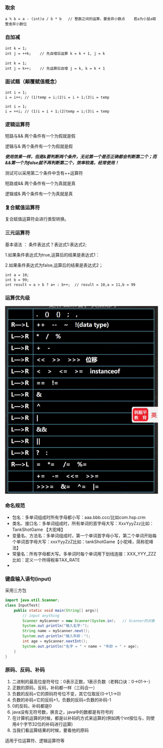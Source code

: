 ### 取余

```
a % b = a - (int)a / b * b   // 整数之间的运算，要舍弃小数点    若a为小鼠a取整舍弃小数位
```


### 自加减

```
int k = 1;
int j = ++k;    // 先自增后运算 k = k + 1, j = k

int k = 1;
int j = k++;    // 先运算后自增 j = k, k = k + 1
```


### 面试题（颠覆赋值概念）

```
int i = 1;
i = i++; // (1)temp = i;(2)i = i + 1;(3)i = temp
```


```
int i = 1;
i = ++i; // (1)i = i + 1;(2)temp = i;(3)i = temp
```


### 逻辑运算符

短路与&&   	两个条件有一个为假就是假

逻辑与&      	两个条件有一个为假就是假

***使用效果一样，但是&要判断两个条件，无论第一个是否正确都会判断第二个；而&&第一个为false就不再判断第二个，效率较高，经常使用！***

测试可以采用第二个条件中含有++运算符



短路或&&   	两个条件有一个为真就是真

逻辑或&      	两个条件有一个为真就是真


### 复合赋值运算符

复合赋值运算符会进行类型转换。


### 三元运算符

基本语法    ：    条件表达式？表达式1:表达式2;

1.如果条件表达式为true,运算后的结果是表达式1：

2.如果条件表达式为false,运算后的结果是表达式2；

```
int a = 10;
int b = 99;
int result = a > b ? a+ : b++;  // result = 10,a = 11,b = 99
```


### 运算优先级

![1689943704329](image/chapter_03/1689943704329.png)


### 命名规范

* 包名：多单词组成时所有字母都小写：aaa.bbb.ccc/比如com.hsp.crm
* 类名、接口名：多单词组成时，所有单词的首字母大写：XxxYyyZzz比如：TankShotGame 【大驼峰】
* 变量名、方法名：多单词组成时，第一个单词首字母小写，第二个单词开始每个单词首字母大写：xxxYyyZzZ比如：tankShotGame【小驼峰，简称驼峰法】
* 常量名：所有字母都大写。多单词时每个单词用下划线连接：XXX_YYY_ZZZ比如：定义一个所得税率TAX_RATE
* 


### 键盘输入语句(input)

采用三方包

```java
import java.util.Scanner;
class InputTest{
    public static void main(String[] args){
        // input anything
        Scanner myScanner = new Scanner(System.in);   // Scanner的对象
        System.out.println("输入名字:");
        String name = myScanner.next();
        System.out.println("输入年龄：");
        int age = myScanner.nextInt();
        System.out.println("名字 = " + name + "年龄 = " + age);
    }
}
```


### 原码、反码、补码

1. 二进制的最高位是符号位：0表示正数，1表示负数（老韩口诀：0->01->-）
2. 正数的原码，反码，补码都一样（三码合一）
3. 负数的反码=它的原码符号位不变，其它位取反(0->1,1->0)
4. 负数的补码=它的反码+1，负数的反码=负数的补码-1
5. 0的反码，补码都是0
6. java没有无符号数，换言之，java中的数都是有符号的
7. 在计算机运算的时候，都是以补码的方式来运算的(例如两个int按位与，则使用4个字节32位的补码进行运算)
8. 当我们看运算结果的时候，要看他的原码

适用于位运算符、逻辑运算符等

